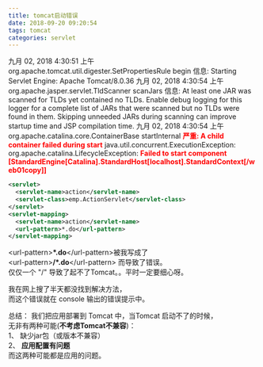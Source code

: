 ```yaml
---
title: tomcat启动错误
date: 2018-09-20 09:20:54
tags: tomcat
categories: servlet
---
```

九月 02, 2018 4:30:51 上午 org.apache.tomcat.util.digester.SetPropertiesRule begin
信息: Starting Servlet Engine: Apache Tomcat/8.0.36
九月 02, 2018 4:30:54 上午 org.apache.jasper.servlet.TldScanner scanJars
信息: At least one JAR was scanned for TLDs yet contained no TLDs. Enable debug logging for this logger for a complete list of JARs that were scanned but no TLDs were found in them. Skipping unneeded JARs during scanning can improve startup time and JSP compilation time.
九月 02, 2018 4:30:54 上午 org.apache.catalina.core.ContainerBase startInternal
**<font color=red>严重: A child container failed during start</font>**
java.util.concurrent.ExecutionException: org.apache.catalina.LifecycleException:
**<font color=red>Failed to start component [StandardEngine[Catalina].StandardHost[localhost].StandardContext[/web01copy]]</font>**

```xml
<servlet>
  <servlet-name>action</servlet-name>
  <servlet-class>emp.ActionServlet</servlet-class>
</servlet>
<servlet-mapping>
  <servlet-name>action</servlet-name>
  <url-pattern>*.do</url-pattern>
</servlet-mapping>
```
<url-pattern\>**\*.do**</url-pattern\>被我写成了  
 <url-pattern\>**/\*.do**</url-pattern\>  而导致了错误。  
 仅仅一个 "/" 导致了起不了Tomcat。。平时一定要细心呀。  


我在网上搜了半天都没找到解决方法，  
而这个错误就在 console 输出的错误提示中。  

总结：
我们把应用部署到 Tomcat 中，当Tomcat 启动不了的时候，  
无非有两种可能(**不考虑Tomcat不兼容**)：    
1、 缺少jar包（或版本不兼容）  
2、 **应用配置有问题**  
而这两种可能都是应用的问题。  
